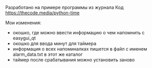 Разработано на примере программы из журнала Код https://thecode.media/python-time

Мои изменения:
* окошко, где можно ввести информацию о чем напомнить с easygui_qt
* окошко для ввода минут для таймера
* информация о всех напоминалках пишется в файл с именем alarm_data.txt в этот же каталог
* таймер после срабатывания можно установить заново
